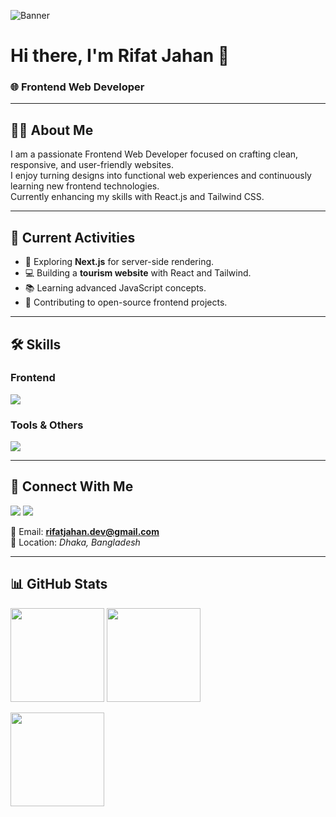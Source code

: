 <!-- Banner Image -->
![Banner](https://via.placeholder.com/1200x300.png?text=Welcome+to+My+Frontend+Web+Developer+Profile)

# Hi there, I'm **Rifat Jahan** 👋  
### 🌐 Frontend Web Developer

---

## 👩‍💻 About Me
I am a passionate Frontend Web Developer focused on crafting clean, responsive, and user-friendly websites.  
I enjoy turning designs into functional web experiences and continuously learning new frontend technologies.  
Currently enhancing my skills with React.js and Tailwind CSS.

---

## 🚀 Current Activities
- 🌱 Exploring **Next.js** for server-side rendering.
- 💻 Building a **tourism website** with React and Tailwind.
- 📚 Learning advanced JavaScript concepts.
- 🤝 Contributing to open-source frontend projects.

---

## 🛠 Skills

### **Frontend**
<p>
  <img src="https://skillicons.dev/icons?i=html,css,js,react,tailwind,redux" />
</p>

### **Tools & Others**
<p>
  <img src="https://skillicons.dev/icons?i=git,github,vscode,figma,chrome" />
</p>

---

## 🔗 Connect With Me
<p>
  <a href="https://github.com/rifatjahan1" target="_blank"><img src="https://skillicons.dev/icons?i=github" /></a>
  <a href="https://www.linkedin.com/in/YOUR-LINKEDIN" target="_blank"><img src="https://skillicons.dev/icons?i=linkedin" /></a>
</p>

📧 Email: **rifatjahan.dev@gmail.com**  
📍 Location: *Dhaka, Bangladesh*

---

## 📊 GitHub Stats
<p>
  <img src="https://github-readme-stats.vercel.app/api?username=rifatjahan1&show_icons=true&theme=tokyonight" height="150"/>
  <img src="https://github-readme-stats.vercel.app/api/top-langs/?username=rifatjahan1&layout=compact&theme=tokyonight" height="150"/>
</p>

<p>
  <img src="https://github-readme-streak-stats.herokuapp.com/?user=rifatjahan1&theme=tokyonight" height="150"/>
</p>
